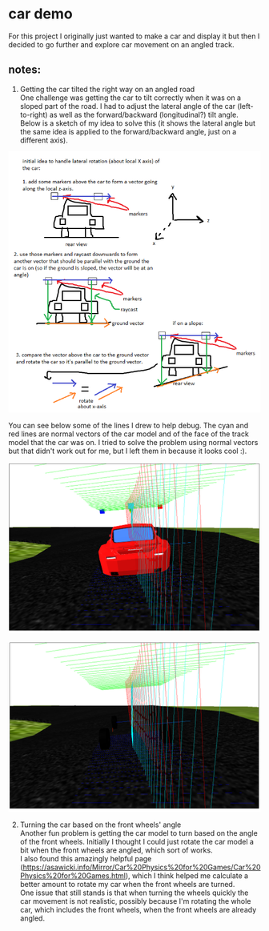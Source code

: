 # car demo    
    
For this project I originally just wanted to make a car and display it but then I decided to go further and explore car movement on an angled track.    
    
## notes:    
    
1. Getting the car tilted the right way on an angled road    
One challenge was getting the car to tilt correctly when it was on a sloped part of the road. I had to adjust the lateral angle of the car (left-to-right) as well as the forward/backward (longitudinal?) tilt angle.    
Below is a sketch of my idea to solve this (it shows the lateral angle but the same idea is applied to the forward/backward angle, just on a different axis).    
    
![diagram for getting the car angled with the track](pictures/ideas.png)    
    
You can see below some of the lines I drew to help debug. The cyan and red lines are normal vectors of the car model and of the face of the track model that the car was on. I tried to solve the problem using normal vectors but that didn't work out for me, but I left them in because it looks cool :).    
    
![screenshot for getting the car angled with the track](pictures/angle-correction.png)    	
    
![screenshot for getting the car angled with the track](pictures/angle-correction2.png)    	
    
2. Turning the car based on the front wheels' angle    
Another fun problem is getting the car model to turn based on the angle of the front wheels. Initially I thought I could just rotate the car model a bit when the front wheels are angled, which sort of works.    
I also found this amazingly helpful page (https://asawicki.info/Mirror/Car%20Physics%20for%20Games/Car%20Physics%20for%20Games.html), which I think helped me calculate a better amount to rotate my car when the front wheels are turned.    
One issue that still stands is that when turning the wheels quickly the car movement is not realistic, possibly because I'm rotating the whole car, which includes the front wheels, when the front wheels are already angled.    